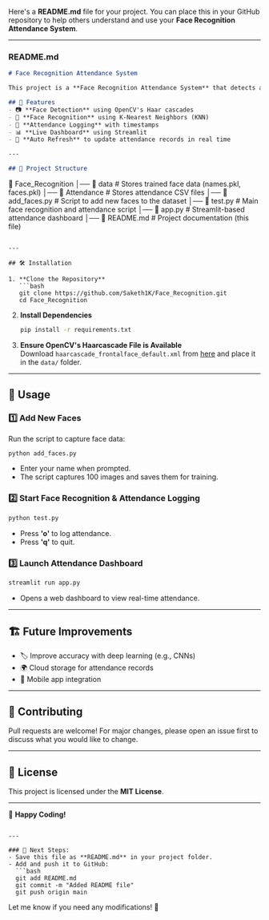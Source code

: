 Here's a **README.md** file for your project. You can place this in your GitHub repository to help others understand and use your **Face Recognition Attendance System**.  

---

### **README.md**
```markdown
# Face Recognition Attendance System

This project is a **Face Recognition Attendance System** that detects and identifies faces to log attendance automatically. It uses **OpenCV**, **scikit-learn**, and **Streamlit** for real-time face detection, recognition, and attendance tracking.

## 🚀 Features
- 📷 **Face Detection** using OpenCV's Haar cascades
- 🧠 **Face Recognition** using K-Nearest Neighbors (KNN)
- 📜 **Attendance Logging** with timestamps
- 📊 **Live Dashboard** using Streamlit
- 🔄 **Auto Refresh** to update attendance records in real time

---

## 📂 Project Structure
```
📁 Face_Recognition
│── 📁 data              # Stores trained face data (names.pkl, faces.pkl)
│── 📁 Attendance        # Stores attendance CSV files
│── 📄 add_faces.py      # Script to add new faces to the dataset
│── 📄 test.py           # Main face recognition and attendance script
│── 📄 app.py            # Streamlit-based attendance dashboard
│── 📄 README.md         # Project documentation (this file)
```

---

## 🛠 Installation

1. **Clone the Repository**  
   ```bash
   git clone https://github.com/Saketh1K/Face_Recognition.git
   cd Face_Recognition
   ```

2. **Install Dependencies**  
   ```bash
   pip install -r requirements.txt
   ```

3. **Ensure OpenCV's Haarcascade File is Available**  
   Download `haarcascade_frontalface_default.xml` from [here](https://github.com/opencv/opencv/tree/master/data/haarcascades) and place it in the `data/` folder.

---

## 🎯 Usage

### 1️⃣ **Add New Faces**
Run the script to capture face data:
   ```bash
   python add_faces.py
   ```
   - Enter your name when prompted.
   - The script captures 100 images and saves them for training.

### 2️⃣ **Start Face Recognition & Attendance Logging**
   ```bash
   python test.py
   ```
   - Press **'o'** to log attendance.
   - Press **'q'** to quit.

### 3️⃣ **Launch Attendance Dashboard**
   ```bash
   streamlit run app.py
   ```
   - Opens a web dashboard to view real-time attendance.

---

## 🏗 Future Improvements
- 🏷️ Improve accuracy with deep learning (e.g., CNNs)
- 🌍 Cloud storage for attendance records
- 📱 Mobile app integration

---

## 🤝 Contributing
Pull requests are welcome! For major changes, please open an issue first to discuss what you would like to change.

---

## 📜 License
This project is licensed under the **MIT License**.

---

🎉 **Happy Coding!**
```

---

### 📌 Next Steps:
- Save this file as **README.md** in your project folder.
- Add and push it to GitHub:
  ```bash
  git add README.md
  git commit -m "Added README file"
  git push origin main
  ```

Let me know if you need any modifications! 🚀
